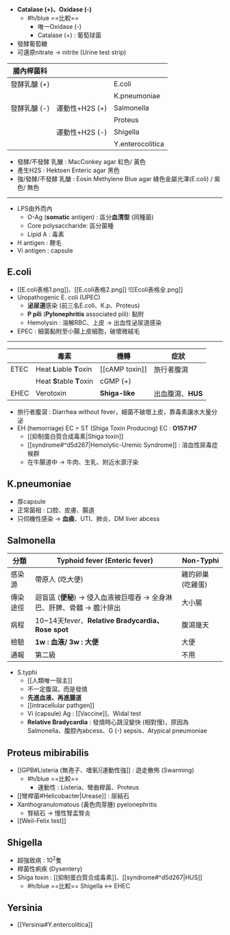 - **Catalase (+)、Oxidase (-)**
	- #h/blue ==比較==
		- 唯一Oxidase (-)
		- Catalase (+) : 葡萄球菌
- 發酵葡萄糖
- 可還原nitrate -> nitrite (Urine test strip)

| 腸內桿菌科   |                |                  |
|--------------|----------------|------------------|
| 發酵乳醣 (+) |                | E.coli           |
|              |                | K.pneumoniae     |
| 發酵乳醣 (-) | 運動性+H2S (+) | Salmonella       |
|              |                | Proteus          |
|              | 運動性+H2S (-) | Shigella         |
|              |                | Y.enterocolitica |
- 發酵/不發酵 乳醣 : MacConkey agar 紅色/ 黃色
- 產生H2S : Hektoen Enteric agar 黑色
- 強/發酵/不發酵 乳醣 : Eosin Methylene Blue agar 綠色金屬光澤(E.coli) / 紫色/ 無色
***
- LPS由外而內
	- O-Ag (**somatic** antigen) : 區分**血清型** (同種菌)
	- Core polysaccharide: 區分菌種
	- Lipid A : 毒素
- H antigen : 鞭毛
- Vi antigen : capsule
## E.coli
- [[E.coli表格1.png]]、[[E.coli表格2.png]]
![[Ecoli表格全.png]]
- Uropathogenic E. coli (UPEC)
	- **泌尿道**感染 (前三名E.coli、K.p、Proteus)
	- **P pili** (**Pylonephritis** associated pili): 黏附
	- Hemolysin : 溶解RBC、上皮 -> 出血性泌尿道感染
- EPEC : 細菌黏附至小腸上皮細胞，破壞微絨毛
***

|      | 毒素              | 機轉       | 症狀                         |
|------|-------------------|------------|------------------------------|
| ETEC | Heat **L**iable **T**oxin | [[cAMP toxin]]   | 旅行者腹瀉                 |
|      | Heat **S**table **T**oxin | cGMP (+)   |                             |
| EHEC | Verotoxin         | **Shiga-like** | 出血腹瀉、**HUS**|
- 旅行者腹瀉 : Diarrhea without fever，細菌不破壞上皮，靠毒素讓水大量分泌
- EH (hemorriage) EC = ST (Shiga Toxin Producing) EC : **O157:H7**
	- [[抑制蛋白質合成毒素|Shiga toxin]]
	- [[syndrome#^d5d267|Hemolytic-Uremic Syndrome]] : 溶血性尿毒症候群
	- 在牛腸道中 -> 牛肉、生乳、附近水源汙染
## K.pneumoniae
- 厚capsule
- 正常菌相 : 口腔、皮膚、腸道
- 只伺機性感染 -> **血痰**、UTI、肺炎、DM liver abcess
## Salmonella
| 分類     | Typhoid fever (Enteric fever)                                         | Non-Typhi         |
|----------|-----------------------------------------------------------------------|-------------------|
| 感染源   | 帶原人 (吃大便)                                                       | 雞的卵巢 (吃雞蛋) |
| 傳染途徑 | 迴盲區 (**便秘**) -> 侵入血液被巨噬吞 -> 全身淋巴、肝脾、骨髓 -> 膽汁排出 | 大小腸            |
| 病程     | 10~14天fever、**Relative Bradycardia、Rose spot**                         | 腹瀉幾天          |
| 檢驗     | **1w : 血液/ 3w : 大便**                                                  | 大便              |
| 通報     | 第二級                                                                | 不用              |
- S.typhi
	- [[人類唯一宿主]]
	- 不一定腹瀉，而是發燒
	- **先進血液、再進腸道**
	- [[intracellular pathgen]]
	- Vi (capsule) Ag : [[Vaccine]]、Widal test
	- **Relative Bradycardia** : 發燒時心跳沒變快 (相對慢)，原因為Salmonella、腹腔內abcess、G (-) sepsis、Atypical pneumoniae
## Proteus mibirabilis
- [[GPB#Listeria (無孢子、嗜氧)|運動性強]] : 遊走散佈 (Swarming)
	- #h/blue ==比較== 
		- 運動性 : Listeria、彎曲桿菌、Proteus
- [[彎桿菌#Helicobacter|Urease]] : 尿結石
- Xanthogranulomatous (黃色肉芽腫) pyelonephritis
	- 腎結石 -> 慢性腎盂腎炎
- [[Weil-Felix test]]
## Shigella
- 超強致病 : $10^2$隻
- 桿菌性痢疾 (Dysentery)
- Shiga toxin : [[抑制蛋白質合成毒素]]、[[syndrome#^d5d267|HUS]]
	- #h/blue ==比較== Shigella <-> EHEC 
## Yersinia
- [[Yersinia#Y.entercolitica]]